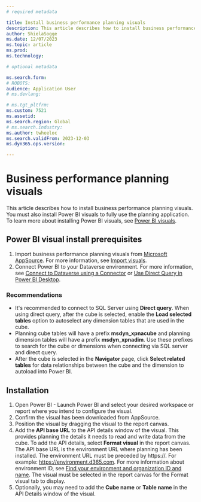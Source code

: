 ```yaml
---
# required metadata

title: Install business performance planning visuals 
description: This article describes how to install business performance planning visuals.
author: ShielaSogge
ms.date: 12/07/2023
ms.topic: article
ms.prod: 
ms.technology: 

# optional metadata

ms.search.form: 
# ROBOTS: 
audience: Application User
# ms.devlang: 

# ms.tgt_pltfrm: 
ms.custom: 7521
ms.assetid: 
ms.search.region: Global
# ms.search.industry: 
ms.author: twheeloc
ms.search.validFrom: 2023-12-03
ms.dyn365.ops.version: 

---
```

# Business performance planning visuals

This article describes how to install business performance planning visuals. You must also install Power BI visuals to fully use the planning application. To learn more about installing Power BI visuals, see [Power BI visuals](/power-bi/developer/visuals).


## Power BI visual install prerequisites

1.  Import business performance planning visuals from [Microsoft AppSource](https://appsource.microsoft.com). For more information, see [Import visuals](/power-bi/developer/visuals/import-visual).
2.  Connect Power BI to your Dataverse environment. For more information, see [Connect to Dataverse using a Connector](/power-apps/maker/data-platform/data-platform-powerbi-connector?tabs=Dataverse#connect-to-dataverse-using-a-connector) or [Use Direct Query in Power BI Desktop](/power-bi/connect-data/desktop-use-directquery).

### Recommendations  
- It's recommended to connect to SQL Server using **Direct query**. When using direct query, after the cube is selected, enable the **Load selected tables** option to autoselect any dimension tables that are used in the cube.
- Planning cube tables will have a prefix **msdyn_xpnacube** and planning dimension tables will have a prefix **msdyn_xpnadim**. Use these prefixes to search for the cube or dimensions when connecting via SQL server and direct query.
- After the cube is selected in the **Navigator** page, click **Select related tables** for data relationships between the cube and the dimension to autoload into Power BI.

## Installation 

1. Open Power BI - Launch Power BI and select your desired workspace or report where you intend to configure the visual.
2. Confirm the visual has been downloaded from AppSource.   
3. Position the visual by dragging the visual to the report canvas.
4. Add the **API base URL** to the API details window of the visual. This provides planning the details it needs to read and write data from the cube. To add the API details, select **Format visual** in the report canvas. The API base URL is the environment URL where planning has been installed. The environment URL must be preceded by https://.  For example: https://environment.d365.com.
For more information about environment ID, see [Find your environment and organization ID and name](/power-platform/admin/determine-org-id-name). The visual must be selected in the report canvas for the Format visual tab to display.
5. Optionally, you may need to add the **Cube name** or **Table name** in the API Details window of the visual.



